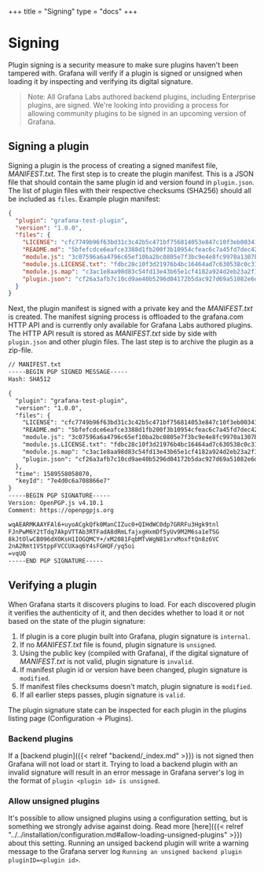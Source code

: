 +++
title = "Signing"
type = "docs"
+++

# Signing

Plugin signing is a security measure to make sure plugins haven't been tampered with. Grafana will verify if a plugin is signed or unsigned when loading it by inspecting and verifying its digital signature.

> Note: All Grafana Labs authored backend plugins, including Enterprise plugins, are signed. We're looking into providing a process for allowing  community plugins to be signed in an upcoming version of Grafana.

## Signing a plugin

Signing a plugin is the process of creating a signed manifest file, _MANIFEST.txt_. The first step is to create the plugin manifest. This is a JSON file that should contain the same plugin id and version found in `plugin.json`. The list of plugin files with their respective checksums (SHA256) should all be included as `files`. Example plugin manifest:

```json
{
  "plugin": "grafana-test-plugin",
  "version": "1.0.0",
  "files": {
    "LICENSE": "cfc7749b96f63bd31c3c42b5c471bf756814053e847c10f3eb003417bc523d30",
    "README.md": "5bfefcdce6eafce3388d1fb200f3b10954cfeac6c7a45fd7dec42687e01ac75d",
    "module.js": "3c07596a6a4796c65ef10ba2bc0805e7f3bc9e4e8fc9970a1307b97e29db1c0a",
    "module.js.LICENSE.txt": "fdbc28c10f3d21976b4bc16464ad7c630538c0c3101347b5fd44af9066f7022b",
    "module.js.map": "c3ac1e8aa98d83c54fd13e43b65e1cf4182a924d2eb23a2f1a6fe40b7785a1bb",
    "plugin.json": "cf26a3afb7c10cd9ae40b5296d04172b5dac927d69a51082e6d085b34341ccc3"
  }
}
```

Next, the plugin manifest is signed with a private key and the _MANIFEST.txt_ is created. The manifest signing process is offloaded to the grafana.com HTTP API and is currently only available for Grafana Labs authored plugins. The HTTP API result is stored as _MANIFEST.txt_ side by side with `plugin.json` and other plugin files. The last step is to archive the plugin as a zip-file.

```txt
// MANIFEST.txt
-----BEGIN PGP SIGNED MESSAGE-----
Hash: SHA512

{
  "plugin": "grafana-test-plugin",
  "version": "1.0.0",
  "files": {
    "LICENSE": "cfc7749b96f63bd31c3c42b5c471bf756814053e847c10f3eb003417bc523d30",
    "README.md": "5bfefcdce6eafce3388d1fb200f3b10954cfeac6c7a45fd7dec42687e01ac75d",
    "module.js": "3c07596a6a4796c65ef10ba2bc0805e7f3bc9e4e8fc9970a1307b97e29db1c0a",
    "module.js.LICENSE.txt": "fdbc28c10f3d21976b4bc16464ad7c630538c0c3101347b5fd44af9066f7022b",
    "module.js.map": "c3ac1e8aa98d83c54fd13e43b65e1cf4182a924d2eb23a2f1a6fe40b7785a1bb",
    "plugin.json": "cf26a3afb7c10cd9ae40b5296d04172b5dac927d69a51082e6d085b34341ccc3"
  },
  "time": 1589558058070,
  "keyId": "7e4d0c6a708866e7"
}
-----BEGIN PGP SIGNATURE-----
Version: OpenPGP.js v4.10.1
Comment: https://openpgpjs.org

wqAEARMKAAYFAl6+uyoACgkQfk0ManCIZuc0+QIHdWC0dp7GRRFu3Hgk9tnl
FJnPwM6Y2tTdq7AkpVTTAb3RTFadA8dRmLfajxgHxmDf5yUv9M2M6sa1eTSG
8kJtOlwCB096dXOKsH1IOGQMCY+/xM2081FqbMTvWgN81xrxMoxftQn8z6VC
2nA2Rmt1VStppFVCCUXaq6Y4sFGHQF/yq5oi
=vqUQ
-----END PGP SIGNATURE-----

```

## Verifying a plugin

When Grafana starts it discovers plugins to load. For each discovered plugin it verifies the authenticity of it, and then decides whether to load it or not based on the state of the plugin signature:

1. If plugin is a core plugin built into Grafana, plugin signature is `internal`.
1. If no _MANIFEST.txt_ file is found, plugin signature is `unsigned`.
1. Using the public key (compiled with Grafana), if the digital signature of _MANIFEST.txt_ is not valid, plugin signature is `invalid`.
1. If manifest plugin id or version have been changed, plugin signature is `modified`.
1. If manifest files checksums doesn't match, plugin signature is `modified`.
1. If all earlier steps passes, plugin signature is `valid`.

The plugin signature state can be inspected for each plugin in the plugins listing page (Configuration -> Plugins).

### Backend plugins

If a [backend plugin]({{< relref "backend/_index.md" >}}) is not signed then Grafana will not load or start it. Trying to load a backend plugin with an invalid signature will result in an error message in Grafana server's log in the format of `plugin <plugin id> is unsigned`.

### Allow unsigned plugins

It's possible to allow unsigned plugins using a configuration setting, but is something we strongly advise against doing. Read more [here]({{< relref "../../installation/configuration.md#allow-loading-unsigned-plugins" >}}) about this setting. Running an unsiged backend plugin will write a warning message to the Grafana server log `Running an unsigned backend plugin   pluginID=<plugin id>`.
